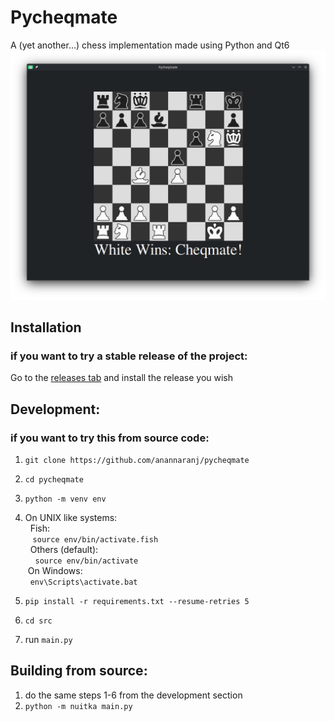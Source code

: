 # Pycheqmate

A (yet another...) chess implementation made using Python and Qt6 
![A screenshot](./Screenshot.png)

## Installation
### if you want to try a stable release of the project:
Go to the [releases tab](https://github.com/anannaranj/pycheqmate/releases) and install the release you wish

## Development:
### if you want to try this from source code:
1. `git clone https://github.com/anannaranj/pycheqmate`
1. `cd pycheqmate`
1. `python -m venv env`

1. On UNIX like systems:  
&nbsp;&nbsp;Fish:  
&nbsp;&nbsp;&nbsp;`source env/bin/activate.fish`  
&nbsp;&nbsp;Others (default):  
&nbsp;&nbsp;&nbsp; `source env/bin/activate`  
&nbsp;On Windows:  
&nbsp;&nbsp;`env\Scripts\activate.bat`
1. `pip install -r requirements.txt --resume-retries 5`
1. `cd src`
1. run `main.py`

## Building from source:
1. do the same steps 1-6 from the development section
1. `python -m nuitka main.py`
